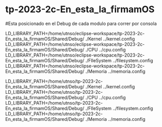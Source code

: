 # tp-2023-2c-En_esta_la_firmamOS

#Esta posicionado en el Debug de cada modulo para correr por consola

LD_LIBRARY_PATH=/home/utnso/eclipse-workspace/tp-2023-2c-En_esta_la_firmamOS/Shared/Debug/ ./Kernel ../kernel.config
LD_LIBRARY_PATH=/home/utnso/eclipse-workspace/tp-2023-2c-En_esta_la_firmamOS/Shared/Debug/ ./CPU ../cpu.config
LD_LIBRARY_PATH=/home/utnso/eclipse-workspace/tp-2023-2c-En_esta_la_firmamOS/Shared/Debug/ ./FIleSystem ../filesystem.config
LD_LIBRARY_PATH=/home/utnso/eclipse-workspace/tp-2023-2c-En_esta_la_firmamOS/Shared/Debug/ ./Memoria ../memoria.config

LD_LIBRARY_PATH=/home/utnso/tp-2023-2c-En_esta_la_firmamOS/Shared/Debug/ ./Kernel ../kernel.config
LD_LIBRARY_PATH=/home/utnso/tp-2023-2c-En_esta_la_firmamOS/Shared/Debug/ ./CPU ../cpu.config
LD_LIBRARY_PATH=/home/utnso/tp-2023-2c-En_esta_la_firmamOS/Shared/Debug/ ./FIleSystem ../filesystem.config
LD_LIBRARY_PATH=/home/utnso/tp-2023-2c-En_esta_la_firmamOS/Shared/Debug/ ./Memoria ../memoria.config



